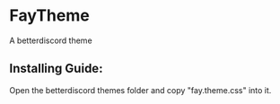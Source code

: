 # FayTheme
 A betterdiscord theme

## Installing Guide:
 Open the betterdiscord themes folder and copy "fay.theme.css" into it.
